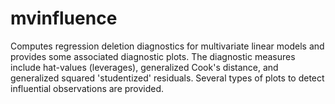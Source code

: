 # mvinfluence

Computes regression deletion diagnostics for multivariate linear models and provides some associated
diagnostic plots.  The diagnostic measures include hat-values (leverages), generalized Cook's distance, and
generalized squared 'studentized' residuals.  Several types of plots to detect influential observations are
provided.